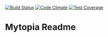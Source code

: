 [![Build Status](https://travis-ci.org/SpencerCDixon/Mytopia.svg?branch=master)](https://travis-ci.org/SpencerCDixon/Mytopia) [![Code Climate](https://codeclimate.com/github/SpencerCDixon/Mytopia/badges/gpa.svg)](https://codeclimate.com/github/SpencerCDixon/Mytopia) [![Test Coverage](https://codeclimate.com/github/SpencerCDixon/Mytopia/badges/coverage.svg)](https://codeclimate.com/github/SpencerCDixon/Mytopia)

# Mytopia Readme
